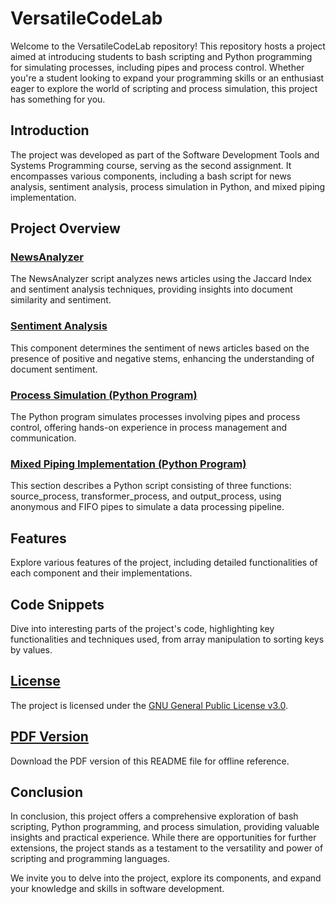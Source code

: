 # VersatileCodeLab

Welcome to the VersatileCodeLab repository! This repository hosts a project aimed at introducing students to bash scripting and Python programming for simulating processes, including pipes and process control. Whether you're a student looking to expand your programming skills or an enthusiast eager to explore the world of scripting and process simulation, this project has something for you.

## Introduction
The project was developed as part of the Software Development Tools and Systems Programming course, serving as the second assignment. It encompasses various components, including a bash script for news analysis, sentiment analysis, process simulation in Python, and mixed piping implementation.

## Project Overview
### [NewsAnalyzer](https://github.com/CodeMaestro1/VersatileCodeLab/tree/main/Problem_2)
The NewsAnalyzer script analyzes news articles using the Jaccard Index and sentiment analysis techniques, providing insights into document similarity and sentiment.

### [Sentiment Analysis](https://github.com/CodeMaestro1/VersatileCodeLab/tree/main/Problem_3)
This component determines the sentiment of news articles based on the presence of positive and negative stems, enhancing the understanding of document sentiment.

### [Process Simulation (Python Program)](https://github.com/CodeMaestro1/VersatileCodeLab/tree/main/Problem_4)
The Python program simulates processes involving pipes and process control, offering hands-on experience in process management and communication.

### [Mixed Piping Implementation (Python Program)](https://github.com/CodeMaestro1/VersatileCodeLab/tree/main/Problem_5)
This section describes a Python script consisting of three functions: source_process, transformer_process, and output_process, using anonymous and FIFO pipes to simulate a data processing pipeline.

## Features
Explore various features of the project, including detailed functionalities of each component and their implementations.

## Code Snippets
Dive into interesting parts of the project's code, highlighting key functionalities and techniques used, from array manipulation to sorting keys by values.

## [License](LICENSE)
The project is licensed under the [GNU General Public License v3.0](LICENSE).

## [PDF Version](VersatileCodeLab.pdf)
Download the PDF version of this README file for offline reference.

## Conclusion
In conclusion, this project offers a comprehensive exploration of bash scripting, Python programming, and process simulation, providing valuable insights and practical experience. While there are opportunities for further extensions, the project stands as a testament to the versatility and power of scripting and programming languages.

We invite you to delve into the project, explore its components, and expand your knowledge and skills in software development.
